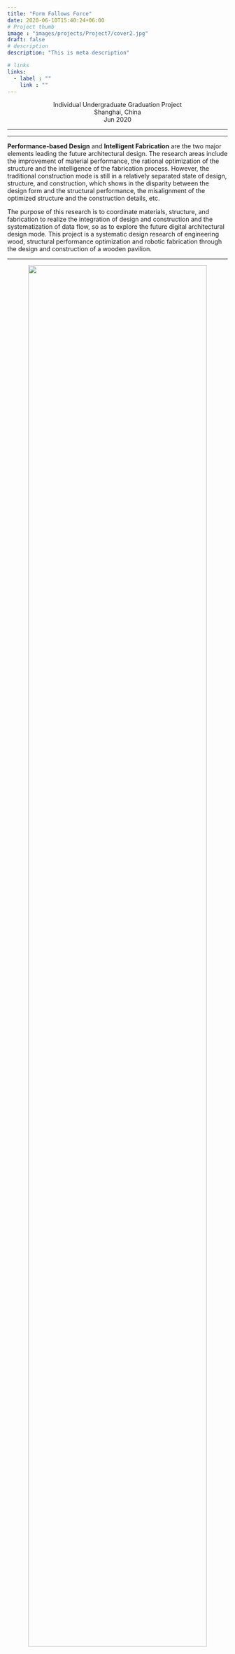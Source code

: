 ```yaml
---
title: "Form Follows Force"
date: 2020-06-10T15:40:24+06:00
# Project thumb
image : "images/projects/Project7/cover2.jpg"
draft: false
# description
description: "This is meta description"

# links
links:
  - label : ""
    link : ""
---
```


<div style="text-align: center; font-size: 1em">
Individual Undergraduate Graduation Project<br>
Shanghai, China<br>
Jun 2020
</div>


---
---

**Performance-based Design** and **Intelligent Fabrication** are the two major elements leading the future architectural design. The research areas include the improvement of material performance, the rational optimization of the structure and the intelligence of the fabrication process. However, the traditional construction mode is still in a relatively separated state of design, structure, and construction, which shows in the disparity between the design form and the structural performance, the misalignment of the optimized structure and the construction details, etc.

The purpose of this research is to coordinate materials, structure, and fabrication to realize the integration of design and construction and the systematization of data flow, so as to explore the future digital architectural design mode. This project is a systematic design research of engineering wood, structural performance optimization and robotic fabrication through the design and construction of a wooden pavilion.

---

<p align="center">
  <img width=90% src="/images/projects/Project7/1.jpg">
</p>

---
---

I'm inspired by the skeletal shell structure of nautilus, which achieves stable performance by itself. Similar to the shell structure, a plane prototype is generated with an equiangular spiral. Then through parametric design, the plane UV grid is divided, and the height is raised and offset to form the original shell structure. 

---

<p align="center">
  <img width=90% src="/images/projects/Project7/2.jpg">
</p>

---
---

The second step is to analyze and optimize the shell structure. By setting the optimization parameters for the change of the shell form, such as the offset of the inner and outer bumps, the lifting height, etc. Karamba is used to analyze the shell structure, and the genetic algorithm is used for iterative analysis to reduce the strain energy and offset of the structure. The overall optimized structure can be seen that the shell is gradually optimized from a smooth curved surface to a stable structure with uneven cross-sections. 

---

{{< youtube id="hNX37lui4ZY" autoplay="false" >}}

---
---

The third step is to perform the topological shaping from the shell to the reticulated shell rod. It is divided into supported curved beams and ring beams, as well as internal supporting rods. At the same time, the complex node generation of the end connection is carried out. On this basis, karamba is used to optimize the distribution position of the rods and the number of layers to achieve the minimum strain energy. At the same time, karamba's cross-section selection algorithm was optimized to obtain the optimal cross-section of the member. 

---

{{< youtube id="60z23CJTFm0" autoplay="false" >}}


---
---

The fourth step is to carry out design deepening and digital construction on the basis of design. I divided the built components into three categories, including wood node milling, straight wood rods and curved wood rods, to correspond to different processing methods and processes. 

I made a 1:10 partial scale model, to verify the stability of the connection between the node and the bar, and to adjust the length of the node and the depth of the concave-convex mortise and tenon. This adjustment is also fed back to the previous design and optimization process. 

---

<p align="center">
  <img width=90% src="/images/projects/Project7/3.jpg">
</p>

---
---

The construction of 120 nodes will be milled with a six-axis robotic arm configured with milling cutters. The curved beam is processed with two-dimensional planarization and the straight rod is processed by CNC. 

---

{{< youtube id="ya7nZ1w3ZL8" autoplay="false" >}}


---
---

I made a 1:2 wooden node model to verify the manufacturing process of the node. Through the simulation of the robot arm, the spatial path planning of the wood node milling is carried out, which is divided into the surface of the milling node and the groove of the node.

---

<p align="center">
  <img width=90% src="/images/projects/Project7/5.jpg">
</p>




